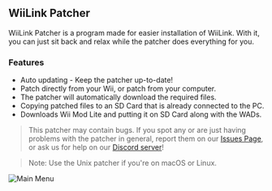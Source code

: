 ## WiiLink Patcher

WiiLink Patcher is a program made for easier installation of WiiLink. With it, you can just sit back and relax while the patcher does everything for you.

### Features
* Auto updating - Keep the patcher up-to-date!
* Patch directly from your Wii, or patch from your computer.
* The patcher will automatically download the required files.
* Copying patched files to an SD Card that is already connected to the PC.
* Downloads Wii Mod Lite and putting it on SD Card along with the WADs.

>This patcher may contain bugs. If you spot any or are just having problems with the patcher in general, report them on our [Issues Page](https://github.com/WiiLink24/WiiLink24-Patcher/issues), or ask us for help on our [Discord server](https://discord.gg/n4ta3w6)!

>Note:  Use the Unix patcher if you're on macOS or Linux.

![Main Menu](https://imgur.com/M4EkQCK.png)
